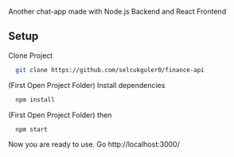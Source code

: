 Another chat-app made with Node.js Backend and React Frontend

## Setup 

Clone Project
```bash 
  git clone https://github.com/selcukguler0/finance-api
```

(First Open Project Folder) Install dependencies
```bash 
  npm install
``` 

(First Open Project Folder) then
```bash 
  npm start
``` 

Now you are ready to use.
Go http://localhost:3000/
